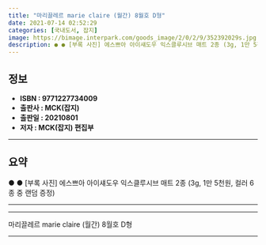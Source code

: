 ```yaml
---
title: "마리끌레르 marie claire (월간) 8월호 D형"
date: 2021-07-14 02:52:29
categories: [국내도서, 잡지]
image: https://bimage.interpark.com/goods_image/2/0/2/9/352392029s.jpg
description: ● ● [부록 사진] 에스쁘아 아이섀도우 익스클루시브 매트 2종 (3g, 1만 5천원, 컬러 6종 중 랜덤 증정)
---
```


## **정보**

- **ISBN : 9771227734009**
- **출판사 : MCK(잡지)**
- **출판일 : 20210801**
- **저자 : MCK(잡지) 편집부**

------



## **요약**

●  ●  [부록 사진] 에스쁘아 아이섀도우 익스클루시브 매트 2종 (3g, 1만 5천원, 컬러 6종 중 랜덤 증정)

------



------


마리끌레르 marie claire (월간) 8월호 D형 

------


